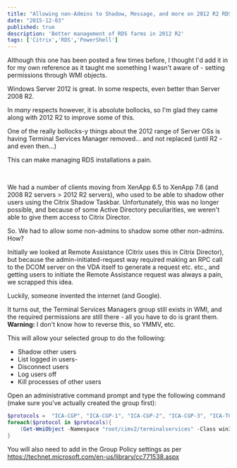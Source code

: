 ```yaml
---
title: "Allowing non-Admins to Shadow, Message, and more on 2012 R2 RDS..."
date: "2015-12-03"
published: true
description: 'Better management of RDS farms in 2012 R2'
tags: ['Citrix','RDS','PowerShell']
---
```


Although this one has been posted a few times before, I thought I'd add it in for my own reference as it taught me something I wasn't aware of - setting permissions through WMI objects.

Windows Server 2012 is great. In some respects, even better than Server 2008 R2.

In _many_ respects however, it is absolute bollocks, so I'm glad they came along with 2012 R2 to improve some of this.

One of the really bollocks-y things about the 2012 range of Server OSs is having Terminal Services Manager removed... and not replaced (until R2 - and even then...)

This can make managing RDS installations a pain.

 

We had a number of clients moving from XenApp 6.5 to XenApp 7.6 (and 2008 R2 servers > 2012 R2 servers), who used to be able to shadow other users using the Citrix Shadow Taskbar. Unfortunately, this was no longer possible, and because of some Active Directory peculiarities, we weren't able to give them access to Citrix Director.

So. We had to allow some non-admins to shadow some other non-admins. How?

Initially we looked at Remote Assistance (Citrix uses this in Citrix Director), but because the admin-initiated-request way required making an RPC call to the DCOM server on the VDA itself to generate a request etc. etc., and getting users to initiate the Remote Assistance request was always a pain, we scrapped this idea.

Luckily, someone invented the internet (and Google).

It turns out, the Terminal Services Managers group still exists in WMI, and the required permissions are still there - all you have to do is grant them. **Warning:** I don't know how to reverse this, so YMMV, etc.

This will allow your selected group to do the following:

  - Shadow other users
  - List logged in users-
  - Disconnect users
  - Log users off
  - Kill processes of other users
  
Open an administrative command prompt and type the following command (make sure you've actually created the group first):

```powershell
$protocols =  "ICA-CGP", "ICA-CGP-1", "ICA-CGP-2", "ICA-CGP-3", "ICA-TCP", "ICA-SSL", "ICA-HTML5"
foreach($protocol in $protocols){
    (Get-WmiObject -Namespace "root/cimv2/terminalservices" -Class win32\_tspermissionssetting | Where-Object {$_.TerminalName -eq $protocol}).AddAccount("SAAAS\Client_RDSAdmins",2) 
}
```

You will also need to add in the Group Policy settings as per https://technet.microsoft.com/en-us/library/cc771538.aspx
